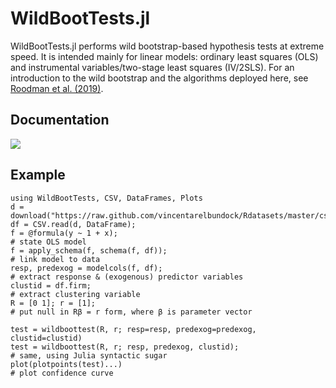 # WildBootTests.jl
WildBootTests.jl performs wild bootstrap-based hypothesis tests at extreme speed. It is intended mainly for linear models: ordinary least squares (OLS) and instrumental variables/two-stage least squares (IV/2SLS). For an introduction to the wild bootstrap and the algorithms deployed here, see [Roodman et al. (2019)](https://www.econ.queensu.ca/sites/econ.queensu.ca/files/qed_wp_1406.pdf).

## Documentation
[![](https://img.shields.io/badge/docs-dev-blue.svg)](https://droodman.github.io/WildBootTests.jl/dev)

## Example

```
using WildBootTests, CSV, DataFrames, Plots
d = download("https://raw.github.com/vincentarelbundock/Rdatasets/master/csv/sandwich/PetersenCL.csv");
df = CSV.read(d, DataFrame);
f = @formula(y ~ 1 + x);                                                    # state OLS model
f = apply_schema(f, schema(f, df));                                         # link model to data
resp, predexog = modelcols(f, df);                                          # extract response & (exogenous) predictor variables
clustid = df.firm;                                                          # extract clustering variable
R = [0 1]; r = [1];                                                         # put null in Rβ = r form, where β is parameter vector

test = wildboottest(R, r; resp=resp, predexog=predexog, clustid=clustid)
test = wildboottest(R, r; resp, predexog, clustid);                         # same, using Julia syntactic sugar
plot(plotpoints(test)...)                                                   # plot confidence curve
```
